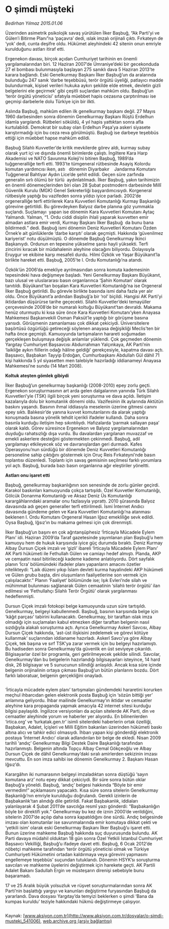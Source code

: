 # O şimdi müşteki

*Bedirhan Yılmaz 2015.01.06*

<div class="pNewsDetailMainContent" itemprop="articleBody">
 <p>
  Üzerinden asimetrik psikolojik savaş yürütülen İlker Başbuğ, “Ak Parti’yi ve Gülen’i Bitirme Planı”na ‘paçavra’ dedi, ıslak imzalı orijinali çıktı. Fırkateyn de ‘yok’ dedi, cunta deşifre oldu. Hükümet aleyhindeki 42 sitenin onun emriyle kurulduğunu astları itiraf etti.
 </p>
 <p>
  Ergenekon davası, birçok açıdan Cumhuriyet tarihinin en önemli yargılamalarından biri. 12 Haziran 2007’de Ümraniye’deki bir gecekonduda 27 el bombası bulunmasıyla başlayan 275 sanıklı dava 5 Haziran 2013’te karara bağlandı. Eski Genelkurmay Başkanı İlker Başbuğ’un da aralarında bulunduğu 247 sanık ‘darbe teşebbüsü, terör örgütü üyeliği, patlayıcı madde bulundurmak, kişisel verileri hukuka aykırı şekilde elde etmek, devletin gizli belgelerini ele geçirmek’ gibi çeşitli suçlardan mahkûm oldu. Başbuğ’un ‘terör örgütü yöneticisi’ sıfatıyla müebbet hapis cezasına çarptırılması ise geçmişi darbelerle dolu Türkiye için bir ilkti.
 </p>
 <p>
  Aslında Başbuğ, mahkûm edilen ilk genelkurmay başkanı değil. 27 Mayıs 1960 darbesinden sonra dönemin Genelkurmay Başkanı Rüştü Erdelhun idamla yargılandı. Rütbeleri söküldü, 4 yıl hapis yattıktan sonra afla kurtulabildi. Demokrat bir subay olan Erdelhun Paşa’ya askeri siyasete karıştırmadığı için bu ceza reva görülmüştü. Başbuğ ise darbeye teşebbüs ettiği için müebbet hapse mahkûm edildi.
 </p>
 <p>
  Başbuğ Silahlı Kuvvetler’de kritik mevkilerde görev aldı, kurmay subay olarak yurt içi ve dışında önemli birimlerde çalıştı. İngiltere Kara Harp Akademisi ve NATO Savunma Koleji’ni bitiren Başbuğ, 1989’da tuğgeneralliğe terfi etti. 1993’te tümgeneral rütbesinde Asayiş Kolordu komutan yardımcısı iken, astı   dönemin Diyarbakır    Jandarma Komutanı Tuğgeneral Bahtiyar Aydın Lice’de şehit edildi. Geçen süre zarfında  generalin sırlı ölümü bir türlü  aydınlatılmadı. İlker Başbuğ, yakın tarihimizin en önemli dönemeçlerinden biri olan 28 Şubat postmodern darbesinde Millî Güvenlik Kurulu (MGK) Genel Sekreterliği başyardımcısıydı. Korgeneral rütbesiyle yaptığı bu vazifeden sonra yıldızı iyice parladı. 2002’de orgeneralliğe terfi ettirilerek Kara Kuvvetleri Komutanlığı Kurmay Başkanlığı görevine getirtildi. Bu görevdeyken Balyoz darbe planına göz yummakla suçlandı. Suçlamayı  yapan ise dönemin Kara Kuvvetleri Komutanı Aytaç Yalmandı. Yalman, “1. Ordu ciddi disiplin ihlali yaparak kuvvetten emir almadan astlara emir verdi, Kurmay Başkanı İlker Başbuğ  da bunu bana bildirmedi.” dedi. Başbuğ ismi dönemin Deniz Kuvvetleri Komutanı Özden Örnek’e ait günlüklerde ‘darbe karşıtı’ olarak geçmişti. Hakkında ‘güvenilmez kariyerist’ notu düşülmüştü. O dönemde Başbuğ Genelkurmay İkinci Başkanıydı. Ordunun en tepesine yükselme şansı hayli yüksekti. Terfi zincirini kıracak bir müdahalenin aleyhine olacağını biliyordu. Dolayısıyla Eruygur ve ekibine karşı mesafeli durdu. Hilmi Özkök ve Yaşar Büyükanıt’la birlikte hareket etti. Başbuğ, 2005’te I. Ordu Komutanlığı’na atandı.
 </p>
 <p>
  Özkök’ün 2006’da emekliye ayrılmasından sonra komuta kademesinin tepesindeki hava değişmeye başladı. Yeni Genelkurmay Başkanı Büyükanıt, bazı ulusal ve uluslararası basın organlarınca ‘Şahin Komutan’ olarak tanıtıldı. Büyükanıt’tan boşalan Kara Kuvvetleri Komutanlığı’na ise Orgeneral İlker Başbuğ getirildi. Bu görevle birlikte basında ismi daha fazla yer alır oldu. Önce Büyükanıt’a ardından Başbuğ’a bir ‘rol’ biçildi. Hangisi AK Parti’yi iktidardan düşürürse tarihe geçecekti. Silahlı Kuvvetler’deki temayüller çerçevesinde 2008’de bir numaralı koltuğu Büyükanıt’tan devraldı. Makama henüz oturmuştu ki kısa süre önce Kara Kuvvetleri Komutanı’yken Anayasa Mahkemesi Başkanvekili Osman Paksüt’le yaptığı bir görüşme basına yansıdı. Görüşmenin zamanlaması çok dikkat çekiciydi. Üniversitelere başörtüsü özgürlüğü getireceği söylenen anayasa değişikliği Meclis’ten bir hafta önce geçmişti. Kamuoyunda tartışmaların harareti soğumadan gerçekleşen buluşmaya değişik anlamlar yüklendi. Çok geçmeden dönemin Yargıtay Cumhuriyet Başsavcısı Abdurrahman Yalçınkaya, AK Parti’nin ‘laikliğe aykırı fiillerin odağı hâline geldiği’ gerekçesiyle, kapatma davası açtı. Başsavcı, Başbakan Tayyip Erdoğan, Cumhurbaşkanı Abdullah Gül dâhil 71 kişi hakkında 5 yıl siyasetten men talebiyle hazırladığı iddianameyi Anayasa Mahkemesi’ne sundu (14 Mart 2008).
 </p>
 <p>
  <strong>
   Koltuk ateşten gömlek gibiydi
  </strong>
 </p>
 <p>
  İlker Başbuğ’un genelkurmay başkanlığı (2008-2010) epey zorlu geçti. Ergenekon soruşturmasının art arda gelen dalgalarının yanında Türk Silahlı Kuvvetleri’yle (TSK) ilgili birçok yeni soruşturma ve dava açıldı. İletişim kazalarıyla dolu bir komutanlık dönemi oldu. Vazifesinin ilk aylarında Aktütün baskını yaşandı. Basının ihmal iddiasıyla meselenin üzerine gitmesi canını epey sıktı. Balıkesir’de yanına kuvvet komutanlarını da alarak yaptığı konuşmada basına yönelik tehdit içerikli ifadeler kullandı. Daha sonra basınla kurduğu iletişim hep sıkıntılıydı. Hafızalarda ‘parmak sallayan paşa’ olarak kaldı. Görev süresince Ergenekon ve Balyoz yargılamalarından duyduğu rahatsızlığı dışa vurdu. Bu davalardan yargılanan muvazzaf ve emekli askerlere desteğini göstermekten çekinmedi. Başbuğ, adil yargılamayı etkileyecek söz ve davranışlardan geri durmadı. Kafes Operasyonu’nun sürdüğü bir dönemde Deniz Kuvvetleri Komutanlığı personeline sahip çıktığını göstermek için Oruç Reis Fırkateyni’nde basın toplantısı düzenledi. Toplantı için savaş gemisinin seçilmesi farklı yorumlara yol açtı. Başbuğ, burada bazı basın organlarına ağır eleştiriler yöneltti.
 </p>
 <p>
  <strong>
   Astları onu işaret etti
  </strong>
 </p>
 <p>
  Başbuğ, genelkurmay başkanlığının son senesinde de zorlu günler geçirdi. Karakol baskınları kamuoyunda çokça tartışıldı. Özel Kuvvetler Komutanlığı,  Gölcük Donanma Komutanlığı ve Aksaz Deniz Üs Komutanlığı karargâhlarındaki aramalar onu fazlasıyla yıprattı. 2010 şûrasında Balyoz davasında adı geçen generaller terfi ettirilmedi. İsmi İnternet Andıcı davasında gündeme gelen ve Kara Kuvvetleri Komutanlığı’na atanması beklenen I. Ordu Komutanı Orgeneral Hasan Iğsız emekliliğe sevk edildi. Oysa Başbuğ, Iğsız’ın bu makama gelmesi için çok direnmişti.
 </p>
 <p>
  İlker Başbuğ’un başını en çok ağrıtanşüphesiz ‘İrticayla Mücadele Eylem Planı’ idi. Haziran 2009’da Taraf gazetesinde yayımlanan plan Başbuğ’u hem kamuoyu hem de hukuk karşısında iyice güç durumda bıraktı. Deniz Kurmay Albay Dursun Çiçek imzalı ve ‘gizli’ ibareli ‘İrticayla Mücadele Eylem Planı’ AK Parti hükümeti ile Fethullah Gülen ve camiayı hedef almıştı. Planda, AKP ve cemaatin nasıl bitirileceği kademe kademe anlatılıyordu. Dört sayfalık planın ‘İcra’ bölümündeki ifadeler planı yapanların amacını özetler nitelikteydi: “Laik düzeni yıkıp İslam devleti kurma hayalindeki AKP hükümeti ve Gülen grubu başta, dini oluşumların faaliyetlerine son vermek için çalışılacaktır.” Planın ‘Faaliyet’ bölümünde ise; Işık Evleri’nde silah ve mühimmat bulunması sağlanarak Gülen cemaatinin ‘silahlı terör örgütü’ ilan edilmesi ve ‘Fethullahçı Silahlı Terör Örgütü’ olarak yargılanması hedeflenmişti.
 </p>
 <p>
  Dursun Çiçek imzalı fotokopi belge kamuoyunda uzun süre tartışıldı. Genelkurmay, belgeyi kabullenmedi. Başbuğ, basının karşısında belge için ‘kâğıt parçası’ tabirini kullanacaktı. Genelkurmay, bir taraftan ıslak imza olmadığı için suçlamaları kabul etmezken diğer taraftan belgenin nasıl sızdığıyla alakalı soruşturma açtı. Ayrıca Genelkurmay Askerî Savcısı, Albay Dursun Çiçek hakkında, ‘ast-üst ilişkisini zedelemek ve görevi kötüye kullanmak’ suçlarından iddianame hazırladı. Askerî Savcı’ya göre Albay Çiçek, tek başına ve sırf TSK’ya zarar vermek için bu belgeyi hazırlamıştı. Bu hadiseden sonra Genelkurmay’da güvenlik en üst seviyeye çıkarıldı. Bilgisayarlar özel bir programla, geri getirilmeyecek şekilde silindi. Savcılar, Genelkurmay’dan bu belgelerin hazırlandığı bilgisayarları isteyince, 14 hard disk, 26 bilgisayar ve 5 sunucunun silindiği anlaşıldı. Ancak kısa süre içinde belgenin orijinalinin ortaya çıkması Başbuğ’un bütün planlarını bozdu. Dört farklı laboratuar, belgenin gerçekliğini onayladı.
 </p>
 <p>
  <img alt="" src="http://web.archive.org/web/20150616010830im_/http://medya.aksiyon.com.tr//aksiyon/2015/01/06/552086.jpg "/>
 </p>
 <p>
  ‘İrticayla mücadele eylem planı’ tartışmaları gündemdeki hararetini korurken meçhul ihbarcıdan gelen elektronik posta Başbuğ için ‘sözün bittiği yer’ anlamına geliyordu. İhbar mailinde Genelkurmay’ın iktidar ve cemaatler aleyhine kara propaganda yapmak amacıyla 42 internet sitesi kurduğu bilgisi paylaşıldı. İngilizce versiyonları da açılan sitelerde AK Parti, din ve cemaatler aleyhinde yorum ve haberler yer alıyordu. En bilinenlerden ‘irtica.org’ ve ‘turkatak.gen.tr’ isimli sitelerdeki haberlerin ortak özelliği, Başbakan, Adalet, İçişleri ve Milli Eğitim bakanları üzerinden hükümeti baskı altına alıcı ve tahkir edici olmasıydı. İhbarı yapan kişi gönderdiği elektronik postaya ‘İnternet Andıcı’ olarak adlandırılan bir belge de ekledi. Nisan 2009 tarihli ‘andıç’ Genelkurmay Bilgi Destek Daire Başkanlığı tarafından hazırlanmıştı. Belgenin altında Topçu Albay Cemal Gökçeoğlu ve Albay Dursun Çiçek de dâhil Genelkurmay’daki sıralı amirlerden sekizinin imzası mevcuttu. En son imza sahibi ise dönemin Genelkurmay 2. Başkanı Hasan Iğsız’dı.
 </p>
 <p>
  Karargâhın iki numarasının belgeyi imzaladıktan sonra düştüğü ‘sayın komutana arz’ notu epey dikkat çekiciydi. Bir süre sonra bütün oklar Başbuğ’a yöneldi. Başbuğ, ‘andıç’ belgesi hakkında “Böyle bir emir vermedim!” açıklamasını yapacaktı. Kısa süre sonra sitelerin Genelkurmay Başkanlığı’nın emriyle kurulduğu doğrulandı. Gerekli izinlerin de Başbakanlık’tan alındığı dile getirildi. Fakat Başbakanlık, iddiaları yalanlayarak 4 Şubat 2011’de savcılığa resmî yazı gönderdi: “Başbakanlığın böyle bir direktifi yok.” Genelkurmay bu kez de iznin 2000’de verildiğini, sitelerin 2007’de açılıp daha sonra kapatıldığını öne sürdü. Andıç belgesinde imzası olan komutanlar ise savunmalarında emir komutaya dikkat çekti ve ‘yetkili isim’ olarak eski Genelkurmay Başkanı İlker Başbuğ’u işaret etti. Bunun üzerine mahkeme Başbuğ hakkında suç duyurusunda bulundu. AK Parti davaya müdahil olduktan 18 gün sonra Özel Yetkili İstanbul Cumhuriyet Başsavcı Vekilliği, Başbuğ’u ifadeye davet etti. Başbuğ, 6 Ocak 2012’de nöbetçi mahkeme tarafından ‘terör örgütü yöneticisi olmak ve Türkiye Cumhuriyeti Hükümetini ortadan kaldırmaya veya görevini yapmasını engellemeye teşebbüs’ suçundan tutuklandı. Dönemin HSYK’sı soruşturma savcıları ve mahkeme üyelerini değiştirmek için harekete geçti. AK Partili Adalet Bakanı Sadullah Ergin ve müsteşarın direnişi sebebiyle bunu başaramadı.
 </p>
 <p>
  17 ve 25 Aralık büyük yolsuzluk ve rüşvet soruşturmalarından sonra AK Parti’nin başlattığı yargıyı ve kanunları değiştirme furyasından Başbuğ da yararlandı. Dava dosyası Yargıtay’da temyizi beklerken o şimdi ‘Bana da kumpas kuruldu’ teziyle hakkındaki hükmü değiştirmeye çalışıyor.
 </p>
 <p>
  <img alt="" src="http://web.archive.org/web/20150616010830im_/http://medya.aksiyon.com.tr//aksiyon/2015/01/06/552087.jpg "/>
 </p>
</div>


Kaynak: [www.aksiyon.com.tr](http://www.aksiyon.com.tr/dosyalar/o-simdi-musteki_541006), [web.archive.org (arşiv bağlantısı)](http://web.archive.org/web/20150616010830/http://www.aksiyon.com.tr/dosyalar/o-simdi-musteki_541006)
